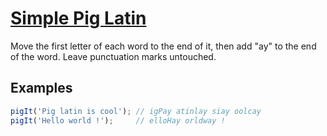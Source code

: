 # [Simple Pig Latin](https://www.codewars.com/kata/520b9d2ad5c005041100000f)

Move the first letter of each word to the end of it, then add "ay" to the end of the word. Leave punctuation marks untouched.

## Examples

```js
pigIt('Pig latin is cool'); // igPay atinlay siay oolcay
pigIt('Hello world !');     // elloHay orldway !
```